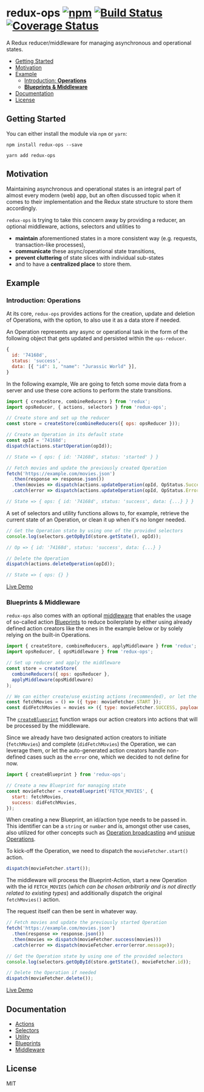 # redux-ops [![npm][npm]][npm-url] [![Build Status](https://travis-ci.org/ndresx/redux-ops.svg?branch=master)](https://travis-ci.org/ndresx/redux-ops) [![Coverage Status](https://coveralls.io/repos/github/ndresx/redux-ops/badge.svg?branch=master)](https://coveralls.io/github/ndresx/redux-ops?branch=master)

A Redux reducer/middleware for managing asynchronous and operational states.

- [Getting Started](#getting-started)
- [Motivation](#motivation)
- [Example](#example)
  - [Introduction: **Operations**](#introduction-operations)
  - [**Blueprints & Middleware**](#blueprints--middleware)
- [Documentation](#documentation)
- [License](#license)

## Getting Started

You can either install the module via `npm` or `yarn`:

```
npm install redux-ops --save
```

```
yarn add redux-ops
```

## Motivation

Maintaining asynchronous and operational states is an integral part of almost every modern (web) app, but an often discussed topic when it comes to their implementation and the Redux state structure to store them accordingly.

`redux-ops` is trying to take this concern away by providing a reducer, an optional middleware, actions, selectors and utilities to

- **maintain** aforementioned states in a more consistent way (e.g. requests, transaction-like processes),
- **communicate** these async/operational state transitions,
- **prevent cluttering** of state slices with individual sub-states
- and to have a **centralized place** to store them.

## Example

### Introduction: Operations

At its core, `redux-ops` provides actions for the creation, update and deletion of Operations, with the option, to also use it as a data store if needed.

An Operation represents any async or operational task in the form of the following object that gets updated and persisted within the `ops-reducer`.

```js
{
  id: '74168d',
  status: 'success',
  data: [{ "id": 1, "name": "Jurassic World" }],
}
```

In the following example, We are going to fetch some movie data from a server and use these core actions to perform the state transitions.

```js
import { createStore, combineReducers } from 'redux';
import opsReducer, { actions, selectors } from 'redux-ops';

// Create store and set up the reducer
const store = createStore(combineReducers({ ops: opsReducer }));
```

```js
// Create an Operation in its default state
const opId = '74168d';
dispatch(actions.startOperation(opId));

// State => { ops: { id: '74168d', status: 'started' } }
```

```js
// Fetch movies and update the previously created Operation
fetch('https://example.com/movies.json')
  .then(response => response.json())
  .then(movies => dispatch(actions.updateOperation(opId, OpStatus.Success, movies)))
  .catch(error => dispatch(actions.updateOperation(opId, OpStatus.Error, error.message)));

// State => { ops: { id: '74168d', status: 'success', data: {...} } }
```

A set of selectors and utility functions allows to, for example, retrieve the current state of an Operation, or clean it up when it's no longer needed.

```js
// Get the Operation state by using one of the provided selectors
console.log(selectors.getOpById(store.getState(), opId));

// Op => { id: '74168d', status: 'success', data: {...} }
```

```js
// Delete the Operation
dispatch(actions.deleteOperation(opId));

// State => { ops: {} }
```

[Live Demo](https://codesandbox.io/s/sharp-buck-120j0)

### Blueprints & Middleware

`redux-ops` also comes with an optional [middleware](docs/Middleware.md) that enables the usage of so-called action [Blueprints](docs/Blueprints.md) to reduce boilerplate by either using already defined action creators like the ones in the example below or by solely relying on the built-in Operations.

```js
import { createStore, combineReducers, applyMiddleware } from 'redux';
import opsReducer, { opsMiddleware } from 'redux-ops';

// Set up reducer and apply the middleware
const store = createStore(
  combineReducers({ ops: opsReducer },
  applyMiddleware(opsMiddleware)
);
```

```js
// We can either create/use existing actions (recommended), or let the Blueprints handle it for us.
const fetchMovies = () => ({ type: movieFetcher.START });
const didFetchMovies = movies => ({ type: movieFetcher.SUCCESS, payload: { movies } });
```

The [`createBlueprint`](docs/Blueprints.md) function wraps our action creators into actions that will be processed by the middleware.

Since we already have two designated action creators to initiate (`fetchMovies`) and complete (`didFetchMovies`) the Operation, we can leverage them, or let the auto-generated action creators handle non-defined cases such as the `error` one, which we decided to not define for now.

```js
import { createBlueprint } from 'redux-ops';

// Create a new Blueprint for managing state
const movieFetcher = createBlueprint('FETCH_MOVIES', {
  start: fetchMovies,
  success: didFetchMovies,
});
```

When creating a new Blueprint, an id/action type needs to be passed in. This identifier can be a `string` or `number` and is, amongst other use cases, also utilized for other concepts such as [Operation broadcasting](docs/Blueprints.md#operation-broadcasting) and [unique Operations](docs/Blueprints.md#unique-operations).

To kick-off the Operation, we need to dispatch the `movieFetcher.start()` action.

```js
dispatch(movieFetcher.start());
```

The middleware will process the Blueprint-Action, start a new Operation with the id `FETCH_MOVIES` (_which can be chosen arbitrarily and is not directly related to existing types_) and additionally dispatch the original `fetchMovies()` action.

The request itself can then be sent in whatever way.

```js
// Fetch movies and update the previously started Operation
fetch('https://example.com/movies.json')
  .then(response => response.json())
  .then(movies => dispatch(movieFetcher.success(movies)))
  .catch(error => dispatch(movieFetcher.error(error.message));
```

```js
// Get the Operation state by using one of the provided selectors
console.log(selectors.getOpById(store.getState(), movieFetcher.id));
```

```js
// Delete the Operation if needed
dispatch(movieFetcher.delete());
```

[Live Demo](https://codesandbox.io/s/nervous-river-3bqer)

## Documentation

- [Actions](docs/Actions.md)
- [Selectors](docs/Selectors.md)
- [Utility](docs/Utility.md)
- [Blueprints](docs/Blueprints.md)
- [Middleware](docs/Middleware.md)

## License

MIT

[npm]: https://img.shields.io/npm/v/redux-ops.svg
[npm-url]: https://npmjs.com/package/redux-ops
